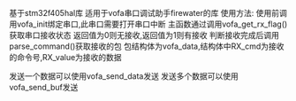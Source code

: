 基于stm32f405hal库
适用于vofa串口调试助手firewater的库
使用方法:
使用前调用vofa_init绑定串口,此串口需要打开串口中断
主函数通过调用vofa_get_rx_flag()获取串口接收状态
返回值为0则无接收,返回值为1则有接收
判断接收完成后调用parse_command()获取接收的包
包结构体为vofa_data,结构体中RX_cmd为接收的命令号,RX_value为接收的数据

发送一个数据可以使用vofa_send_data发送
发送多个数据可以使用vofa_send_buf发送
